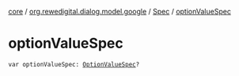 [core](../../index.md) / [org.rewedigital.dialog.model.google](../index.md) / [Spec](index.md) / [optionValueSpec](./option-value-spec.md)

# optionValueSpec

`var optionValueSpec: `[`OptionValueSpec`](../-option-value-spec/index.md)`?`